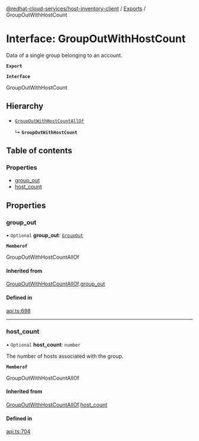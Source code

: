 [@redhat-cloud-services/host-inventory-client](../README.md) / [Exports](../modules.md) / GroupOutWithHostCount

# Interface: GroupOutWithHostCount

Data of a single group belonging to an account.

**`Export`**

**`Interface`**

GroupOutWithHostCount

## Hierarchy

- [`GroupOutWithHostCountAllOf`](GroupOutWithHostCountAllOf.md)

  ↳ **`GroupOutWithHostCount`**

## Table of contents

### Properties

- [group\_out](GroupOutWithHostCount.md#group_out)
- [host\_count](GroupOutWithHostCount.md#host_count)

## Properties

### group\_out

• `Optional` **group\_out**: [`GroupOut`](GroupOut.md)

**`Memberof`**

GroupOutWithHostCountAllOf

#### Inherited from

[GroupOutWithHostCountAllOf](GroupOutWithHostCountAllOf.md).[group_out](GroupOutWithHostCountAllOf.md#group_out)

#### Defined in

[api.ts:698](https://github.com/RedHatInsights/javascript-clients/blob/master/packages/host-inventory/api.ts#L698)

___

### host\_count

• `Optional` **host\_count**: `number`

The number of hosts associated with the group.

**`Memberof`**

GroupOutWithHostCountAllOf

#### Inherited from

[GroupOutWithHostCountAllOf](GroupOutWithHostCountAllOf.md).[host_count](GroupOutWithHostCountAllOf.md#host_count)

#### Defined in

[api.ts:704](https://github.com/RedHatInsights/javascript-clients/blob/master/packages/host-inventory/api.ts#L704)
